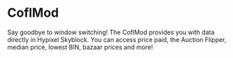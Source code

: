 # CoflMod
Say goodbye to window switching! The CoflMod provides you with data directly in Hypixel Skyblock. You can access price paid, the Auction Flipper, median price, lowest BIN, bazaar prices and more!

